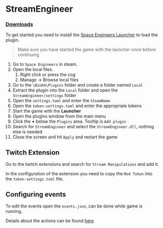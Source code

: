 ﻿# StreamEngineer
 
### [Downloads](https://github.com/GoryMoon/StreamEngineer/releases)

To get started you need to install the [Space Engineers Launcher](https://github.com/sepluginloader/SpaceEngineersLauncher) to load the plugin.

> Make sure you have started the game with the launcher once before continuing 

1. Go to `Space Engineers` in steam. 
2. Open the local files.
   1. Right click or press the cog
   2. Manage -> Browse local files
3. Go to the `\Bin64\Plugins` folder and create a folder named `Local`
4. Extract the plugin into the `Local` folder and open the `StreamEngineer/settings` folder
5. Open the `settings.toml` and enter the `SteamName` 
6. Open the `token-settings.toml` and enter the appropriate tokens
7. Start the game with the **Launcher**
8. Open the plugins window from the main menu
9. Click the **+** below the `Plugins` area. Tooltip is `Add plugin`
10. Search for `StreamEngineer` and select the `StreamEngineer.dll`, nothing else is needed
11. Close the screen and hit `Apply` and restart the game
 
## Twitch Extension

Go to the twitch extensions and search for `Stream Manipulations` and add it.

In the configuration of the extension you need to copy the `Mod Token` into the `token-settings.toml` file.

## Configuring events

To edit the events open the `events.json`, can be done while game is running.

Details about the actions can be found [here](https://github.com/GoryMoon/StreamEngineer/wiki/Actions)
